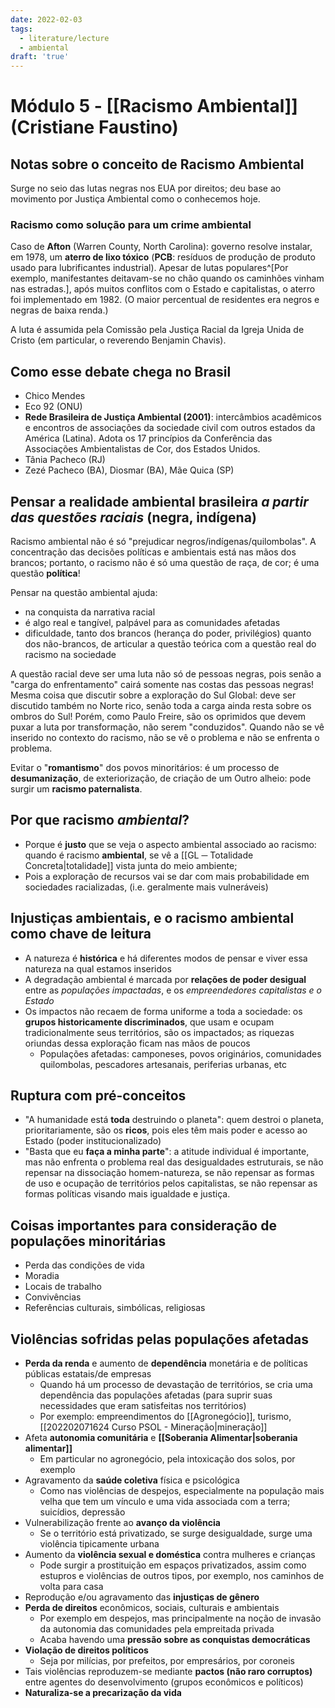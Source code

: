 ```yaml
---
date: 2022-02-03
tags:
  - literature/lecture
  - ambiental
draft: 'true'
---
```


# Módulo 5 - [[Racismo Ambiental]] (Cristiane Faustino)
 ## Notas sobre o conceito de Racismo Ambiental
 Surge no seio das lutas negras nos EUA por direitos; deu base ao movimento por Justiça Ambiental como o conhecemos hoje. 

 ### Racismo como solução para um crime ambiental
 Caso de **Afton** (Warren County, North Carolina): governo resolve instalar, em 1978, um **aterro de lixo tóxico** (**PCB**: resíduos de produção de produto usado para lubrificantes industrial). Apesar de lutas populares^[Por exemplo, manifestantes deitavam-se no chão quando os caminhões vinham nas estradas.], após muitos conflitos com o Estado e capitalistas, o aterro foi implementado em 1982. (O maior percentual de residentes era negros e negras de baixa renda.)

 A luta é assumida pela Comissão pela Justiça Racial da Igreja Unida de Cristo (em particular, o reverendo Benjamin Chavis).

 ## Como esse debate chega no Brasil
- Chico Mendes
- Eco 92 (ONU)
- **Rede Brasileira de Justiça Ambiental (2001)**: intercâmbios acadêmicos e encontros de associações da sociedade civil com outros estados da América (Latina). Adota os 17 princípios da Conferência das Associações Ambientalistas de Cor, dos Estados Unidos. 
- Tânia Pacheco (RJ)
- Zezé Pacheco (BA), Diosmar (BA), Mãe Quica (SP)


## Pensar a realidade ambiental brasileira _a partir das questões raciais_ (negra, indígena)
Racismo ambiental não é só "prejudicar negros/indígenas/quilombolas". A concentração das decisões políticas e ambientais está nas mãos dos brancos; portanto, o racismo não é só uma questão de raça, de cor; é uma questão **política**! 

Pensar na questão ambiental ajuda:
- na conquista da narrativa racial
- é algo real e tangível, palpável para as comunidades afetadas
- dificuldade, tanto dos brancos (herança do poder, privilégios) quanto dos não-brancos, de articular a questão teórica com a questão real do racismo na sociedade

A questão racial deve ser uma luta não só de pessoas negras, pois senão a "carga do enfrentamento" cairá somente nas costas das pessoas negras! Mesma coisa que discutir sobre a exploração do Sul Global: deve ser discutido também no Norte rico, senão toda a carga ainda resta sobre os ombros do Sul! Porém, como Paulo Freire, são os oprimidos que devem puxar a luta por transformação, não serem "conduzidos". Quando não se vê inserido no contexto do racismo, não se vê o problema e não se enfrenta o problema. 

Evitar o "**romantismo**" dos povos minoritários: é um processo de **desumanização**, de exteriorização, de criação de um Outro alheio: pode surgir um **racismo paternalista**.

## Por que racismo _ambiental_?
- Porque é **justo** que se veja o aspecto ambiental associado ao racismo: quando é racismo **ambiental**, se vê a [[GL ─ Totalidade Concreta|totalidade]] vista junta do meio ambiente;
- Pois a exploração de recursos vai se dar com mais probabilidade em sociedades racializadas, (i.e. geralmente mais vulneráveis)

## Injustiças ambientais, e o racismo ambiental como chave de leitura
- A natureza é **histórica** e há diferentes modos de pensar e viver essa natureza na qual estamos inseridos
- A degradação ambiental é marcada por **relações de poder desigual** entre as *populações impactadas*, e os *empreendedores capitalistas e o Estado*
- Os impactos não recaem de forma uniforme a toda a sociedade: os **grupos historicamente discriminados**, que usam e ocupam tradicionalmente seus territórios, são os impactados; as riquezas oriundas dessa exploração ficam nas mãos de poucos
	- Populações afetadas: camponeses, povos originários, comunidades quilombolas, pescadores artesanais, periferias urbanas, etc


## Ruptura com pré-conceitos
- "A humanidade está **toda** destruindo o planeta": quem destroi o planeta, prioritariamente, são os **ricos**, pois eles têm mais poder e acesso ao Estado (poder institucionalizado)
- "Basta que eu **faça a minha parte**": a atitude individual é importante, mas não enfrenta o problema real das desigualdades estruturais, se não repensar na dissociação homem-natureza, se não repensar as formas de uso e ocupação de territórios pelos capitalistas, se não repensar as formas políticas visando mais igualdade e justiça. 

## Coisas importantes para consideração de populações minoritárias
- Perda das condições de vida
- Moradia
- Locais de trabalho
- Convivências
- Referências culturais, simbólicas, religiosas

## Violências sofridas pelas populações afetadas
- **Perda da renda** e aumento de **dependência** monetária e de políticas públicas estatais/de empresas
	- Quando há um processo de devastação de territórios, se cria uma dependência das populações afetadas (para suprir suas necessidades que eram satisfeitas nos territórios)
	- Por exemplo: empreendimentos do [[Agronegócio]], turismo, [[202202071624 Curso PSOL - Mineração|mineração]]
- Afeta **autonomia comunitária** e **[[Soberania Alimentar|soberania alimentar]]**
	- Em particular no agronegócio, pela intoxicação dos solos, por exemplo
- Agravamento da **saúde coletiva** física e psicológica
	- Como nas violências de despejos, especialmente na população mais velha que tem um vínculo e uma vida associada com a terra; suicídios, depressão
- Vulnerabilização frente ao **avanço da violência**
	- Se o território está privatizado, se surge desigualdade, surge uma violência tipicamente urbana
- Aumento da **violência sexual e doméstica** contra mulheres e crianças
	- Pode surgir a prostituição em espaços privatizados, assim como estupros e violências de outros tipos, por exemplo, nos caminhos de volta para casa
- Reprodução e/ou agravamento das **injustiças de gênero**
- **Perda de direitos** econômicos, sociais, culturais e ambientais
	- Por exemplo em despejos, mas principalmente na noção de invasão da autonomia das comunidades pela empreitada privada
	- Acaba havendo uma **pressão sobre as conquistas democráticas**
- **Violação de direitos políticos**
	- Seja por milícias, por prefeitos, por empresários, por coroneis
- Tais violências reproduzem-se mediante **pactos (não raro corruptos)** entre agentes do desenvolvimento (grupos econômicos e políticos)
- **Naturaliza-se a precarização da vida**

